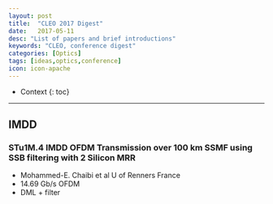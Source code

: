 ```yaml
---
layout: post
title:  "CLEO 2017 Digest"
date:   2017-05-11
desc: "List of papers and brief introductions"
keywords: "CLEO, conference digest"
categories: [Optics]
tags: [ideas,optics,conference]
icon: icon-apache
---
```


* Context
{: toc}

---

## IMDD
### STu1M.4 IMDD OFDM Transmission over 100 km SSMF using SSB filtering with 2 Silicon MRR
- Mohammed-E. Chaibi et al U of Renners France
- 14.69 Gb/s OFDM
- DML + filter 

<style>
.page-container {max-width: 1000px}
</style>

